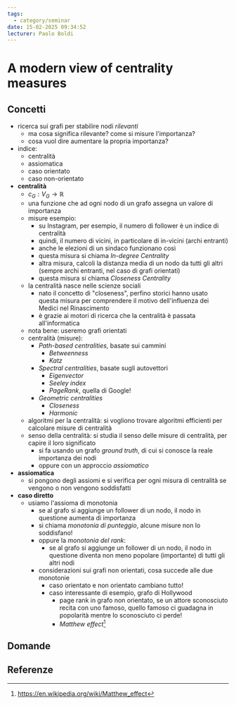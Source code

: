 ```yaml
---
tags:
  - category/seminar
date: 15-02-2025 09:34:52
lecturer: Paolo Boldi
---
```

# A modern view of centrality measures
## Concetti
- ricerca sui grafi per stabilire nodi _rilevanti_
	- ma cosa significa rilevante? come si misure l'importanza?
	- cosa vuol dire aumentare la propria importanza?
- indice:
	- centralità
	- assiomatica
	- caso orientato
	- caso non-orientato
- **centralità**
	- $c_{G}: V_{G} \to \mathbb{R}$
	- una funzione che ad ogni nodo di un grafo assegna un valore di importanza
	- misure esempio:
		- su Instagram, per esempio, il numero di follower è un indice di centralità
		- quindi, il numero di vicini, in particolare di in-vicini (archi entranti)
		- anche le elezioni di un sindaco funzionano così
		- questa misura si chiama _In-degree Centrality_
		- altra misura, calcoli la distanza media di un nodo da tutti gli altri (sempre archi entranti, nel caso di grafi orientati)
		- questa misura si chiama _Closeness Centrality_
	- la centralità nasce nelle scienze sociali
		- nato il concetto di "closeness", perfino storici hanno usato questa misura per comprendere il motivo dell'influenza dei Medici nel Rinascimento
		- è grazie ai motori di ricerca che la centralità è passata all'informatica
	- nota bene: useremo grafi orientati
	- centralità (misure):
		- _Path-based centralities_, basate sui cammini
			- _Betweenness_
			- _Katz_
		- _Spectral centralities_, basate sugli autovettori
			- _Eigenvector_
			- _Seeley index_
			- _PageRank_, quella di Google!
		- _Geometric centralities_
			- _Closeness_
			- _Harmonic_
	- algoritmi per la centralità: si vogliono trovare algoritmi efficienti per calcolare misure di centralità
	- senso della centralità: si studia il senso delle misure di centralità, per capire il loro significato
		- si fa usando un grafo _ground truth_, di cui si conosce la reale importanza dei nodi
		- oppure con un approccio _assiomatico_
- **assiomatica**
	- si pongono degli assiomi e si verifica per ogni misura di centralità se vengono o non vengono soddisfatti
- **caso diretto**
	- usiamo l'assioma di monotonia
		- se al grafo si aggiunge un follower di un nodo, il nodo in questione aumenta di importanza
		- si chiama _monotonia di punteggio_, alcune misure non lo soddisfano!
		- oppure la _monotonia del rank_:
			- se al grafo si aggiunge un follower di un nodo, il nodo in questione diventa non meno popolare (importante) di tutti gli altri nodi
		- considerazioni sui grafi non orientati, cosa succede alle due monotonie
			- caso orientato e non orientato cambiano tutto!
			- caso interessante di esempio, grafo di Hollywood
				- page rank in grafo non orientato, se un attore sconosciuto recita con uno famoso, quello famoso ci guadagna in popolarità mentre lo sconosciuto ci perde!
				- _Matthew effect_[^1]

## Domande

## Referenze
[^1]: https://en.wikipedia.org/wiki/Matthew_effect